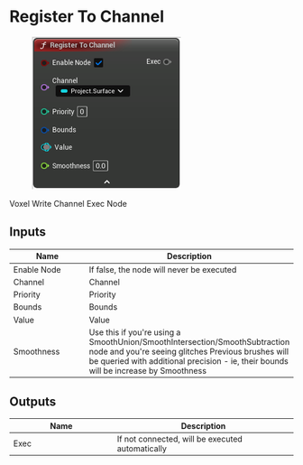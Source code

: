 # Register To Channel

<div align="left" data-full-width="false">

<figure><img src="Register_To_Channel.png" alt=""><figcaption></figcaption></figure>

</div>

Voxel Write Channel Exec Node

## Inputs

<table>
<thead><tr><th width="170">Name</th><th>Description</th></tr></thead>
<tbody>
<tr><td>Enable Node</td><td>If false, the node will never be executed</td></tr>
<tr><td>Channel</td><td>Channel</td></tr>
<tr><td>Priority</td><td>Priority</td></tr>
<tr><td>Bounds</td><td>Bounds</td></tr>
<tr><td>Value</td><td>Value</td></tr>
<tr><td>Smoothness</td><td>Use this if you're using a SmoothUnion/SmoothIntersection/SmoothSubtraction node and you're seeing glitches
Previous brushes will be queried with additional precision - ie, their bounds will be increase by Smoothness</td></tr>
</tbody>
</table>

## Outputs

<table>
<thead><tr><th width="170">Name</th><th>Description</th></tr></thead>
<tbody>
<tr><td>Exec</td><td>If not connected, will be executed automatically</td></tr>
</tbody>
</table>